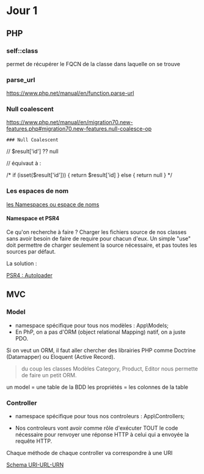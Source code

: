 # Jour 1


## PHP

### self::class

permet de récupérer le FQCN de la classe dans laquelle on se trouve

### parse_url

https://www.php.net/manual/en/function.parse-url

### Null coalescent

https://www.php.net/manual/en/migration70.new-features.php#migration70.new-features.null-coalesce-op

    ### Null Coalescent

   // $result['id'] ?? null

   // équivaut à :

   /*
    if (isset($result['id'])) {
        return $result['id]
    }
    else {
        return null
    }
   */

### Les espaces de nom

[les Namespaces ou espace de noms](https://kourou.oclock.io/ressources/fiche-recap/namespaces/)


#### Namespace et PSR4

Ce qu'on recherche à faire ? Charger les fichiers source de nos classes sans avoir besoin de faire de require pour chacun d'eux.
Un simple "use" doit permettre de charger seulement la source nécessaire, et pas toutes les sources par défaut.

La solution :

[PSR4 : Autoloader](https://www.php-fig.org/psr/psr-4/)




## MVC

### Model

- namespace spécifique pour tous nos modèles : App\Models;
- En PhP, on a pas d'ORM (object relational Mapping) natif, on a juste PDO.

Si on veut un ORM, il faut aller chercher des librairies PHP comme Doctrine (Datamapper) ou Eloquent (Active Record).

> du coup les classes Modèles Category, Product, Editor nous permette de faire un petit ORM.

un model = une table de la BDD
les propriétés = les colonnes de la table

### Controller

- namespace spécifique pour tous nos controleurs : App\Controllers;

- Nos controleurs vont avoir comme rôle d'exécuter TOUT le code nécessaire pour renvoyer une réponse HTTP à celui qui a envoyée la requête HTTP.

Chaque méthode de chaque controller va correspondre à une URI

[Schema URI-URL-URN](https://cdn.jsdelivr.net/gh/b0xt/sobyte-images/2022/01/12/6b52f756579c4672be21df90ea82f259.png)